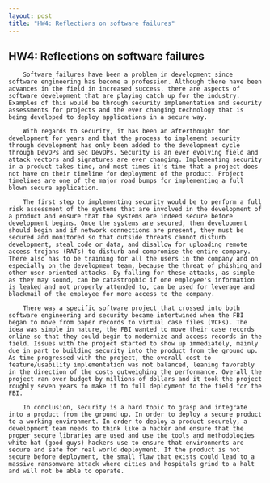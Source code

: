 ```yaml
---
layout: post
title: "HW4: Reflections on software failures"  
---
```


## HW4: Reflections on software failures

        Software failures have been a problem in development since software engineering has become a profession. Although there have been advances in the field in increased success, there are aspects of software development that are playing catch up for the industry. Examples of this would be through security implementation and security assessments for projects and the ever changing technology that is being developed to deploy applications in a secure way.

        With regards to security, it has been an afterthought for development for years and that the process to implement security through development has only been added to the development cycle through DevOPs and Sec DevOPs. Security is an ever evolving field and attack vectors and signatures are ever changing. Implementing security in a product takes time, and most times it's time that a project does not have on their timeline for deployment of the product. Project timelines are one of the major road bumps for implementing a full blown secure application.

        The first step to implementing security would be to perform a full risk assessment of the systems that are involved in the development of a product and ensure that the systems are indeed secure before development begins. Once the systems are secured, then development should begin and if network connections are present, they must be secured and monitored so that outside threats cannot disturb development, steal code or data, and disallow for uploading remote access trojans (RATs) to disturb and compromise the entire company. There also has to be training for all the users in the company and on especially on the development team, because the threat of phishing and other user-oriented attacks. By falling for these attacks, as simple as they may sound, can be catastrophic if one employee's information is leaked and not properly attended to, can be used for leverage and blackmail of the employee for more access to the company.

        There was a specific software project that crossed into both software engineering and security became intertwined when the FBI began to move from paper records to virtual case files (VCFs). The idea was simple in nature, the FBI wanted to move their case records online so that they could begin to modernize and access records in the field. Issues with the project started to show up immediately, mainly due in part to building security into the product from the ground up. As time progressed with the project, the overall cost to feature/usability implementation was not balanced, leaning favorably in the direction of the costs outweighing the performance. Overall the project ran over budget by millions of dollars and it took the project roughly seven years to make it to full deployment to the field for the FBI.

        In conclusion, security is a hard topic to grasp and integrate into a product from the ground up. In order to deploy a secure product to a working environment. In order to deploy a product securely, a development team needs to think like a hacker and ensure that the proper secure libraries are used and use the tools and methodologies white hat (good guys) hackers use to ensure that environments are secure and safe for real world deployment. If the product is not secure before deployment, the small flaw that exists could lead to a massive ransomware attack where cities and hospitals grind to a halt and will not be able to operate. 

